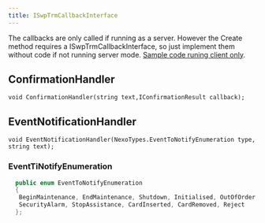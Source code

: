 ```yaml
---
title: ISwpTrmCallbackInterface
---
```


The callbacks are only called if running as a server. However the Create method requires a ISwpTrmCallbackInterface, so just implement them without code if not running server mode.
[Sample code runing client only][clientonly].

## ConfirmationHandler

    void ConfirmationHandler(string text,IConfirmationResult callback);

## EventNotificationHandler

    void EventNotificationHandler(NexoTypes.EventToNotifyEnumeration type, string text);

### EventTiNotifyEnumeration

```c#
  public enum EventToNotifyEnumeration
  {
   BeginMaintenance, EndMaintenance, Shutdown, Initialised, OutOfOrder, Completed, Abort, SaleWakeUp, SaleAdmin, CustomerLanguage, KeyPressed,
   SecurityAlarm, StopAssistance, CardInserted, CardRemoved, Reject
  };
```

[clientonly]: ../CodeExamples/index/#as-client-only